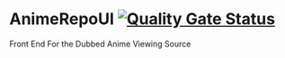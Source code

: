 # AnimeRepoUI [![Quality Gate Status](https://sonarcloud.io/api/project_badges/measure?project=Kiran3232_AnimeRepoUI&metric=alert_status)](https://sonarcloud.io/dashboard?id=Kiran3232_AnimeRepoUI)
Front End For the Dubbed Anime Viewing Source
